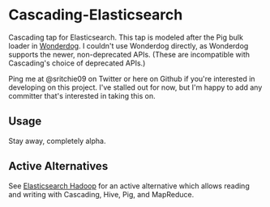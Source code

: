 # Cascading-Elasticsearch

Cascading tap for Elasticsearch. This tap is modeled after the Pig bulk loader in [Wonderdog](https://github.com/infochimps/wonderdog). I couldn't use Wonderdog directly, as Wonderdog supports the newer, non-deprecated APIs. (These are incompatible with Cascading's choice of deprecated APIs.)

Ping me at @sritchie09 on Twitter or here on Github if you're interested in developing on this project. I've stalled out for now, but I'm happy to add any committer that's interested in taking this on.

## Usage

Stay away, completely alpha.

## Active Alternatives

See [Elasticsearch Hadoop](https://github.com/elasticsearch/elasticsearch-hadoop) for an active alternative which allows reading and writing with Cascading, Hive, Pig, and MapReduce.
